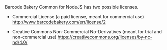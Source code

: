 ﻿Barcode Bakery Common for NodeJS has two possible licenses.

- Commercial License
  (a paid license, meant for commercial use)
  http://www.barcodebakery.com/en/license/2

- Creative Commons Non-Commercial No-Derivatives
  (meant for trial and non-commercial use)
  https://creativecommons.org/licenses/by-nc-nd/4.0/